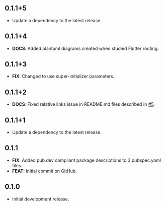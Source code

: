 ## 0.1.1+5

 - Update a dependency to the latest release.

## 0.1.1+4

 - **DOCS**: Added plantuml diagrams created when studied Flutter routing.

## 0.1.1+3

 - **FIX**: Changed to use super-initializer parameters.

## 0.1.1+2

 - **DOCS**: Fixed relative links issue in README.md files described in [#5](https://github.com/tamas-p/hisma/issues/5).

## 0.1.1+1

 - Update a dependency to the latest release.

## 0.1.1

 - **FIX**: Added pub.dev compliant package descriptions to 3 pubspec.yaml files.
 - **FEAT**: Initial commit on GitHub.

## 0.1.0

- Initial development release.
